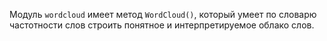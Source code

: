 Модуль ```wordcloud``` имеет метод ```WordCloud()```, который умеет по словарю частотности слов строить понятное и интерпретируемое облако слов.
